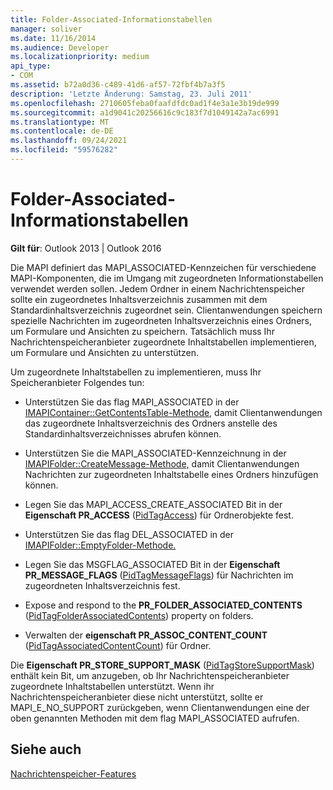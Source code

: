 ```yaml
---
title: Folder-Associated-Informationstabellen
manager: soliver
ms.date: 11/16/2014
ms.audience: Developer
ms.localizationpriority: medium
api_type:
- COM
ms.assetid: b72a0d36-c489-41d6-af57-72fbf4b7a3f5
description: 'Letzte Änderung: Samstag, 23. Juli 2011'
ms.openlocfilehash: 2710605feba0faafdfdc0ad1f4e3a1e3b19de999
ms.sourcegitcommit: a1d9041c20256616c9c183f7d1049142a7ac6991
ms.translationtype: MT
ms.contentlocale: de-DE
ms.lasthandoff: 09/24/2021
ms.locfileid: "59576282"
---
```

# <a name="folder-associated-information-tables"></a>Folder-Associated-Informationstabellen

  
  
**Gilt für**: Outlook 2013 | Outlook 2016 
  
Die MAPI definiert das MAPI_ASSOCIATED-Kennzeichen für verschiedene MAPI-Komponenten, die im Umgang mit zugeordneten Informationstabellen verwendet werden sollen. Jedem Ordner in einem Nachrichtenspeicher sollte ein zugeordnetes Inhaltsverzeichnis zusammen mit dem Standardinhaltsverzeichnis zugeordnet sein. Clientanwendungen speichern spezielle Nachrichten im zugeordneten Inhaltsverzeichnis eines Ordners, um Formulare und Ansichten zu speichern. Tatsächlich muss Ihr Nachrichtenspeicheranbieter zugeordnete Inhaltstabellen implementieren, um Formulare und Ansichten zu unterstützen.
  
Um zugeordnete Inhaltstabellen zu implementieren, muss Ihr Speicheranbieter Folgendes tun:
  
- Unterstützen Sie das flag MAPI_ASSOCIATED in der [IMAPIContainer::GetContentsTable-Methode,](imapicontainer-getcontentstable.md) damit Clientanwendungen das zugeordnete Inhaltsverzeichnis des Ordners anstelle des Standardinhaltsverzeichnisses abrufen können. 
    
- Unterstützen Sie die MAPI_ASSOCIATED-Kennzeichnung in der [IMAPIFolder::CreateMessage-Methode,](imapifolder-createmessage.md) damit Clientanwendungen Nachrichten zur zugeordneten Inhaltstabelle eines Ordners hinzufügen können. 
    
- Legen Sie das MAPI_ACCESS_CREATE_ASSOCIATED Bit in der **Eigenschaft PR_ACCESS** ([PidTagAccess](pidtagaccess-canonical-property.md)) für Ordnerobjekte fest.
    
- Unterstützen Sie das flag DEL_ASSOCIATED in der [IMAPIFolder::EmptyFolder-Methode.](imapifolder-emptyfolder.md) 
    
- Legen Sie das MSGFLAG_ASSOCIATED Bit in der **Eigenschaft PR_MESSAGE_FLAGS** ([PidTagMessageFlags](pidtagmessageflags-canonical-property.md)) für Nachrichten im zugeordneten Inhaltsverzeichnis fest.
    
- Expose and respond to the **PR_FOLDER_ASSOCIATED_CONTENTS** ([PidTagFolderAssociatedContents](pidtagfolderassociatedcontents-canonical-property.md)) property on folders.
    
- Verwalten der **eigenschaft PR_ASSOC_CONTENT_COUNT** ([PidTagAssociatedContentCount](pidtagassociatedcontentcount-canonical-property.md)) für Ordner.
    
Die **Eigenschaft PR_STORE_SUPPORT_MASK** ([PidTagStoreSupportMask](pidtagstoresupportmask-canonical-property.md)) enthält kein Bit, um anzugeben, ob Ihr Nachrichtenspeicheranbieter zugeordnete Inhaltstabellen unterstützt. Wenn ihr Nachrichtenspeicheranbieter diese nicht unterstützt, sollte er MAPI_E_NO_SUPPORT zurückgeben, wenn Clientanwendungen eine der oben genannten Methoden mit dem flag MAPI_ASSOCIATED aufrufen.
  
## <a name="see-also"></a>Siehe auch



[Nachrichtenspeicher-Features](message-store-features.md)

